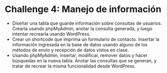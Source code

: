 # Challenge 4: Manejo de información

* Diseñar una tabla que guarde información sobre consultas de usuarios. Crearla usando phpMyAdmin, anotar la consulta generada, y luego intentar recrearla usando WordPress.
* Crear un shortcode que imprima un formulario de contacto. Insertar la información ingresada en la base de datos usando alguno de los métodos de envío y recepción de datos vistos en clase.
* Usando phpMyAdmin, insertar, modificar, remover datos y hacer búsquedas en la nueva tabla. Anotar las consultas que se generan, y tratar de recrear la misma funcionalidad desde WordPress.
